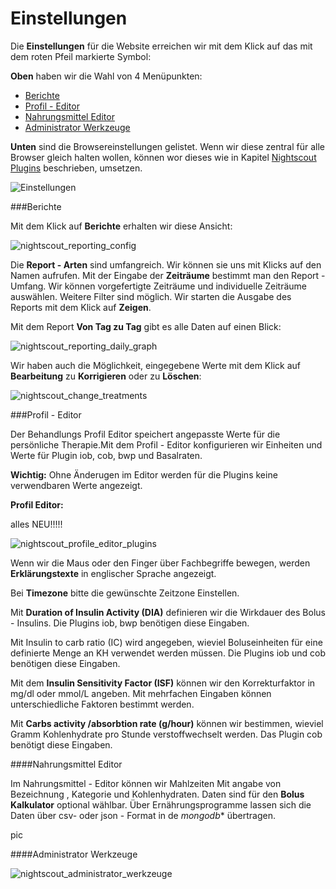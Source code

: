 # Einstellungen

Die **Einstellungen** für die Website erreichen wir mit dem Klick auf das mit dem roten Pfeil markierte Symbol:

**Oben** haben wir die Wahl von 4 Menüpunkten:

  - [Berichte](../nightscout/settings.md#berichte)
  - [Profil - Editor](../nightscout/settings.md#profil---editor)
  - [Nahrungsmittel Editor](../nightscout/settings.md#nahrungsmittel-editor)
  - [Administrator Werkzeuge](../nightscout/settings.md#administrator-werkzeuge)
   
**Unten** sind die Browsereinstellungen gelistet. Wenn wir diese zentral für alle Browser gleich halten wollen, können wor dieses wie in Kapitel [Nightscout Plugins](../nightscout/azure_plugins.md) beschrieben, umsetzen.

![Einstellungen](../images/nightscout/nightscout_config_menue.jpg)


  
  
###Berichte

Mit dem Klick auf **Berichte** erhalten wir diese Ansicht: 

![nightscout_reporting_config](../images/nightscout/nightscout_reporting_config.jpg)

Die **Report - Arten** sind umfangreich. Wir können sie uns mit Klicks auf den Namen aufrufen.
Mit der Eingabe der **Zeiträume** bestimmt man den Report - Umfang. Wir können vorgefertigte Zeiträume und individuelle Zeiträume auswählen. Weitere Filter sind möglich.
Wir starten die Ausgabe des Reports mit dem Klick auf **Zeigen**.

Mit dem Report **Von Tag zu Tag** gibt es alle Daten auf einen Blick:



![nightscout_reporting_daily_graph](../images/nightscout/nightscout_reporting_daily_graph.jpg)


Wir haben auch die Möglichkeit, eingegebene Werte mit dem Klick auf **Bearbeitung** zu **Korrigieren** oder zu **Löschen**:

![nightscout_change_treatments](../images/nightscout/nightscout_change_treatments.jpg)


###Profil - Editor

Der Behandlungs Profil Editor speichert angepasste Werte für die persönliche Therapie.Mit dem Profil - Editor konfigurieren wir Einheiten und Werte für Plugin iob, cob, bwp und Basalraten.

**Wichtig:** Ohne Änderugen im Editor werden für die Plugins keine verwendbaren Werte angezeigt.



**Profil Editor:**

alles NEU!!!!!

![nightscout_profile_editor_plugins](../images/nightscout/nightscout_profile_editor_plugins.jpg)

Wenn wir die Maus oder den Finger über Fachbegriffe bewegen, werden **Erklärungstexte** in englischer Sprache angezeigt.

Bei **Timezone** bitte die gewünschte Zeitzone Einstellen. 

Mit **Duration of Insulin Activity (DIA)** definieren wir die Wirkdauer des Bolus - Insulins. Die Plugins iob, bwp  benötigen diese Eingaben.

Mit Insulin to carb ratio (IC) wird angegeben, wieviel Boluseinheiten für eine definierte Menge an KH verwendet werden müssen. Die Plugins iob und cob benötigen diese Eingaben.

Mit dem **Insulin Sensitivity Factor (ISF)** können wir den Korrekturfaktor in mg/dl oder mmol/L angeben. Mit mehrfachen Eingaben können unterschiedliche Faktoren bestimmt werden. 

Mit **Carbs activity /absorbtion rate (g/hour)** können wir bestimmen, wieviel Gramm Kohlenhydrate pro Stunde verstoffwechselt werden. Das Plugin cob benötigt diese Eingaben.



####Nahrungsmittel Editor

Im Nahrungsmittel - Editor können wir Mahlzeiten Mit angabe von Bezeichnung , Kategorie und Kohlenhydraten. Daten sind für den **Bolus Kalkulator** optional wählbar. Über Ernährungsprogramme lassen sich die Daten über csv- oder json - Format in de *mongodb** übertragen.

pic


####Administrator Werkzeuge


![nightscout_administrator_werkzeuge](../images/nightscout/nightscout_administrator_werkzeuge.jpg)


















